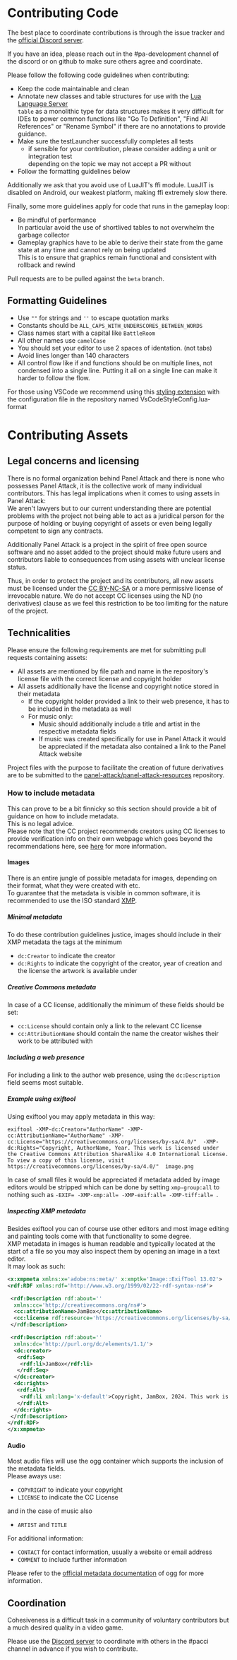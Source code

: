 # Contributing Code

The best place to coordinate contributions is through the issue tracker and the [official Discord server](http://discord.panelattack.com).

If you have an idea, please reach out in the #pa-development channel of the discord or on github to make sure others agree and coordinate.  

Please follow the following code guidelines when contributing:

- Keep the code maintainable and clean
- Annotate new classes and table structures for use with the [Lua Language Server](https://luals.github.io/wiki/annotations/)  
`table` as a monolithic type for data structures makes it very difficult for IDEs to power common functions like "Go To Definition", "Find All References" or "Rename Symbol" if there are no annotations to provide guidance.
- Make sure the testLauncher successfully completes all tests
  - if sensible for your contribution, please consider adding a unit or integration test  
  depending on the topic we may not accept a PR without
- Follow the formatting guidelines below

Additionally we ask that you avoid use of LuaJIT's ffi module. LuaJIT is disabled on Android, our weakest platform, making ffi extremely slow there.

Finally, some more guidelines apply for code that runs in the gameplay loop:

- Be mindful of performance  
In particular avoid the use of shortlived tables to not overwhelm the garbage collector
- Gameplay graphics have to be able to derive their state from the game state at any time and cannot rely on being updated  
This is to ensure that graphics remain functional and consistent with rollback and rewind

Pull requests are to be pulled against the `beta` branch.  

## Formatting Guidelines

- Use `""` for strings and `''` to escape quotation marks
- Constants should be `ALL_CAPS_WITH_UNDERSCORES_BETWEEN_WORDS`
- Class names start with a capital like `BattleRoom`
- All other names use `camelCase`
- You should set your editor to use 2 spaces of identation. (not tabs)
- Avoid lines longer than 140 characters
- All control flow like if and functions should be on multiple lines, not condensed into a single line. Putting it all on a single line can make it harder to follow the flow.

For those using VSCode we recommend using this [styling extension](https://marketplace.visualstudio.com/items?itemName=Koihik.vscode-lua-format) with the configuration file in the repository named VsCodeStyleConfig.lua-format

# Contributing Assets

## Legal concerns and licensing

There is no formal organization behind Panel Attack and there is none who possesses Panel Attack, it is the collective work of many individual contributors. This has legal implications when it comes to using assets in Panel Attack:  
We aren't lawyers but to our current understanding there are potential problems with the project not being able to act as a juridical person for the purpose of holding or buying copyright of assets or even being legally competent to sign any contracts.

Additionally Panel Attack is a project in the spirit of free open source software and no asset added to the project should make future users and contributors liable to consequences from using assets with unclear license status.  

Thus, in order to protect the project and its contributors, all new assets must be licensed under the [CC BY-NC-SA](https://creativecommons.org/licenses/by-nc-sa/4.0/) or a more permissive license of irrevocable nature. We do not accept CC licenses using the ND (no derivatives) clause as we feel this restriction to be too limiting for the nature of the project.

## Technicalities

Please ensure the following requirements are met for submitting pull requests containing assets:
- All assets are mentioned by file path and name in the repository's license file with the correct license and copyright holder
- All assets additionally have the license and copyright notice stored in their metadata
  - If the copyright holder provided a link to their web presence, it has to be included in the metadata as well
  - For music only:
    - Music should additionally include a title and artist in the respective metadata fields
    - If music was created specifically for use in Panel Attack it would be appreciated if the metadata also contained a link to the Panel Attack website

Project files with the purpose to facilitate the creation of future derivatives are to be submitted to the [panel-attack/panel-attack-resources](https://github.com/panel-attack/panel-attack-resources) repository.

### How to include metadata

This can prove to be a bit finnicky so this section should provide a bit of guidance on how to include metadata.  
This is no legal advice.  
Please note that the CC project recommends creators using CC licenses to provide verification info on their own webpage which goes beyond the recommendations here, see [here](https://wiki.creativecommons.org/wiki/Web_Statement) for more information.

#### Images

There is an entire jungle of possible metadata for images, depending on their format, what they were created with etc.  
To guarantee that the metadata is visible in common software, it is recommended to use the ISO standard [XMP](https://en.wikipedia.org/wiki/Extensible_Metadata_Platform).  

##### Minimal metadata

To do these contribution guidelines justice, images should include in their XMP metadata the tags at the minimum
- `dc:Creator` to indicate the creator
- `dc:Rights` to indicate the copyright of the creator, year of creation and the license the artwork is available under

##### Creative Commons metadata

In case of a CC license, additionally the minimum of these fields should be set:
- `cc:License` should contain only a link to the relevant CC license
- `cc:AttributionName` should contain the name the creator wishes their work to be attributed with

##### Including a web presence

For including a link to the author web presence, using the `dc:Description` field seems most suitable.

##### Example using exiftool

Using exiftool you may apply metadata in this way:
```
exiftool -XMP-dc:Creator="AuthorName" -XMP-cc:AttributionName="AuthorName" -XMP-cc:License="https://creativecommons.org/licenses/by-sa/4.0/"  -XMP-dc:Rights="Copyright, AuthorName, Year. This work is licensed under the Creative Commons Attribution ShareAlike 4.0 International License. To view a copy of this license, visit https://creativecommons.org/licenses/by-sa/4.0/"  image.png
```

In case of small files it would be appreciated if metadata added by image editors would be stripped which can be done by setting `xmp-group:all` to nothing such as `-EXIF= -XMP-xmp:all= -XMP-exif:all= -XMP-tiff:all= `.

##### Inspecting XMP metadata

Besides exiftool you can of course use other editors and most image editing and painting tools come with that functionality to some degree.  
XMP metadata in images is human readable and typically located at the start of a file so you may also inspect them by opening an image in a text editor.  
It may look as such:

```XML
<x:xmpmeta xmlns:x='adobe:ns:meta/' x:xmptk='Image::ExifTool 13.02'>
<rdf:RDF xmlns:rdf='http://www.w3.org/1999/02/22-rdf-syntax-ns#'>

 <rdf:Description rdf:about=''
  xmlns:cc='http://creativecommons.org/ns#'>
  <cc:attributionName>JamBox</cc:attributionName>
  <cc:license rdf:resource='https://creativecommons.org/licenses/by-sa/4.0/'/>
 </rdf:Description>

 <rdf:Description rdf:about=''
  xmlns:dc='http://purl.org/dc/elements/1.1/'>
  <dc:creator>
   <rdf:Seq>
    <rdf:li>JamBox</rdf:li>
   </rdf:Seq>
  </dc:creator>
  <dc:rights>
   <rdf:Alt>
    <rdf:li xml:lang='x-default'>Copyright, JamBox, 2024. This work is licensed under the Creative Commons Attribution ShareAlike 4.0 International License. To view a copy of this license, visit https://creativecommons.org/licenses/by-sa/4.0/</rdf:li>
   </rdf:Alt>
  </dc:rights>
 </rdf:Description>
</rdf:RDF>
</x:xmpmeta>
```


#### Audio

Most audio files will use the ogg container which supports the inclusion of the metadata fields.  
Please aways use:
- `COPYRIGHT` to indicate your copyright
- `LICENSE` to indicate the CC License

and in the case of music also
- `ARTIST` and `TITLE` 

For additional information:
- `CONTACT` for contact information, usually a website or email address
- `COMMENT` to include further information

Please refer to the [official metadata documentation](https://www.xiph.org/vorbis/doc/v-comment.html) of ogg for more information.

## Coordination

Cohesiveness is a difficult task in a community of voluntary contributors but a much desired quality in a video game.

Please use the [Discord server](http://discord.panelattack.com) to coordinate with others in the #pacci channel in advance if you wish to contribute.  
